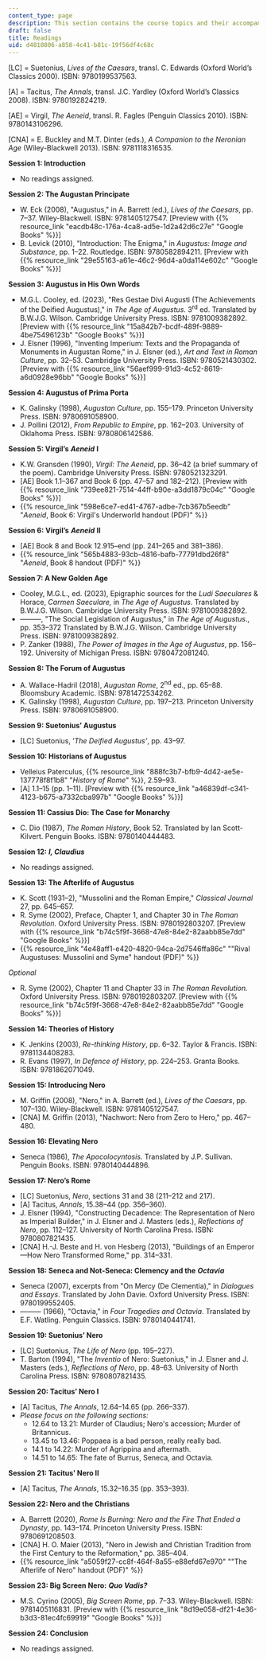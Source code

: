 ```yaml
---
content_type: page
description: This section contains the course topics and their accompanying readings.
draft: false
title: Readings
uid: d4810806-a858-4c41-b81c-19f56df4c68c
---
```

\[LC\] = Suetonius, *Lives of the Caesars*, transl. C. Edwards (Oxford World’s Classics 2000). ISBN: ‎9780199537563. 

\[A\] = Tacitus, *The Annals*, transl. J.C. Yardley (Oxford World’s Classics 2008). ISBN: ‎9780192824219. 

\[AE\] = Virgil, *The Aeneid*, transl. R. Fagles (Penguin Classics 2010). ISBN: ‎9780143106296. 

\[CNA\] = E. Buckley and M.T. Dinter (eds.), *A Companion to the Neronian Age* (Wiley-Blackwell 2013). ISBN: ‎9781118316535. 

**Session 1: Introduction**

- No readings assigned.

**Session 2: The Augustan Principate**

- W. Eck (2008), "Augustus," in A. Barrett (ed.), *Lives of the Caesars*, pp. 7–37. Wiley-Blackwell. ISBN: ‎9781405127547. \[Preview with {{% resource_link "eacdb48c-176a-4ca8-ad5e-1d2a42d6c27e" "Google Books" %}}\]
- B. Levick (2010), "Introduction: The Enigma," in *Augustus: Image and Substance*, pp. 1–22. Routledge. ISBN: ‎9780582894211. \[Preview with {{% resource_link "29e55163-a61e-46c2-96d4-a0da114e602c" "Google Books" %}}\]

**Session 3: Augustus in His Own Words**

- M.G.L. Cooley, ed. (2023), "Res Gestae Divi Augusti (The Achievements of the Deified Augustus)," in *The Age of Augustus*. 3<sup>rd</sup> ed. Translated by B.W.J.G. Wilson. Cambridge University Press. ISBN: 9781009382892. \[Preview with {{% resource_link "15a842b7-bcdf-489f-9889-4be75496123b" "Google Books" %}}\]
- J. Elsner (1996), "Inventing Imperium: Texts and the Propaganda of Monuments in Augustan Rome," in J. Elsner (ed.), *Art and Text in Roman Culture*, pp. 32–53. Cambridge University Press. ISBN: 9780521430302. \[Preview with {{% resource_link "56aef999-91d3-4c52-8619-a6d0928e96bb" "Google Books" %}}\]

**Session 4: Augustus of Prima Porta**

- K. Galinsky (1998), *Augustan Culture*, pp. 155–179. Princeton University Press. ISBN: 9780691058900. 
- J. Pollini (2012), *From Republic to Empire*, pp. 162–203. University of Oklahoma Press. ISBN: 9780806142586. 

**Session 5: Virgil’s** ***Aeneid*** **I**

- K.W. Gransden (1990), *Virgil: The Aeneid*, pp. 36–42 (a brief summary of the poem). Cambridge University Press. ISBN: 9780521323291.
- \[AE\] Book 1.1–367 and Book 6 (pp. 47–57 and 182–212). \[Preview with {{% resource_link "739ee821-7514-44ff-b90e-a3dd1879c04c" "Google Books" %}}\]
- {{% resource_link "598e6ce7-ed41-4767-adbe-7cb367b5eedb" "*Aeneid*, Book 6: Virgil's Underworld handout (PDF)" %}}

**Session 6: Virgil’s** ***Aeneid*** **II**

- \[AE\] Book 8 and Book 12.915–end (pp. 241–265 and 381–386).
- {{% resource_link "565b4883-93cb-4816-bafb-77791dbd26f8" "*Aeneid*, Book 8 handout (PDF)" %}}

**Session 7: A New Golden Age**

- Cooley, M.G.L., ed. (2023), Epigraphic sources for the *Ludi Saeculares* & Horace, *Carmen Saeculare,* in *The Age of Augustus*. Translated by B.W.J.G. Wilson. Cambridge University Press. ISBN: 9781009382892. 
- ———, "The Social Legislation of Augustus," in *The Age of Augustus*., pp. 353–372 Translated by B.W.J.G. Wilson. Cambridge University Press. ISBN: 9781009382892. 
- P. Zanker (1988), *The Power of Images in the Age of Augustus*, pp. 156–192. University of Michigan Press. ISBN: 9780472081240. 

**Session 8: The Forum of Augustus**

- A. Wallace-Hadril (2018), *Augustan Rome*, 2<sup>nd</sup> ed., pp. 65–88. Bloomsbury Academic. ISBN: ‎9781472534262. 
- K. Galinsky (1998), *Augustan Culture*, pp. 197–213. Princeton University Press. ISBN: 9780691058900. 

**Session 9: Suetonius’ Augustus**

- \[LC\] Suetonius, ‘*The Deified Augustus’*, pp. 43–97.

**Session 10: Historians of Augustus**

- Velleius Paterculus, {{% resource_link "888fc3b7-bfb9-4d42-ae5e-137778f8f1b8" "*History of Rome*" %}}, 2.59–93.
- \[A\] 1.1–15 (pp. 1–11). \[Preview with {{% resource_link "a46839df-c341-4123-b675-a7332cba997b" "Google Books" %}}\]

**Session 11: Cassius Dio: The Case for Monarchy**

- C. Dio (1987), *The* *Roman History*, Book 52. Translated by Ian Scott-Kilvert. Penguin Books. ISBN: 9780140444483. 

**Session 12:** ***I, Claudius***

- No readings assigned.

**Session 13: The Afterlife of Augustus**

- K. Scott (1931–2), "Mussolini and the Roman Empire," *Classical Journal* 27, pp. 645–657.
- R. Syme (2002), Preface, Chapter 1, and Chapter 30 in *The Roman Revolution.* Oxford University Press. ISBN: ‎9780192803207. \[Preview with {{% resource_link "b74c5f9f-3668-47e8-84e2-82aabb85e7dd" "Google Books" %}}\]
- {{% resource_link "4e48aff1-e420-4820-94ca-2d7546ffa86c" "\"Rival Augustuses: Mussolini and Syme\" handout (PDF)" %}}

*Optional*

- R. Syme (2002), Chapter 11 and Chapter 33 in *The Roman Revolution.* Oxford University Press. ISBN: ‎9780192803207. \[Preview with {{% resource_link "b74c5f9f-3668-47e8-84e2-82aabb85e7dd" "Google Books" %}}\]

**Session 14: Theories of History**

- K. Jenkins (2003), *Re-thinking History*, pp. 6–32. Taylor & Francis. ISBN: 9781134408283. 
- R. Evans (1997), *In Defence of History*, pp. 224–253. Granta Books. ISBN: 9781862071049.

**Session 15: Introducing Nero**

- M. Griffin (2008), "Nero," in A. Barrett (ed.), *Lives of the Caesars*, pp. 107–130. Wiley-Blackwell. ISBN: ‎9781405127547. 
- \[CNA\] M. Griffin (2013), "Nachwort: Nero from Zero to Hero," pp. 467–480.

**Session 16: Elevating Nero**

- Seneca (1986), *The Apocolocyntosis*. Translated by J.P. Sullivan. Penguin Books. ISBN: ‎9780140444896. 

**Session 17: Nero’s Rome**

- \[LC\] Suetonius, *Nero*, sections 31 and 38 (211–212 and 217).
- \[A\] Tacitus, *Annals*, 15.38–44 (pp. 356–360). 
- J. Elsner (1994), "Constructing Decadence: The Representation of Nero as Imperial Builder," in J. Elsner and J. Masters (eds.), *Reflections of Nero*, pp. 112–127. University of North Carolina Press. ISBN: ‎9780807821435. 
- \[CNA\] H.-J. Beste and H. von Hesberg (2013), "Buildings of an Emperor—How Nero Transformed Rome," pp. 314–331.

**Session 18: Seneca and Not-Seneca: Clemency and the** ***Octavia***

- Seneca (2007), excerpts from "On Mercy (De Clementia)," in *Dialogues and Essays*. Translated by John Davie. Oxford University Press. ISBN: ‎9780199552405. 
- ——— (1966), "Octavia," in *Four Tragedies and Octavia*. Translated by E.F. Watling. Penguin Classics. ISBN: ‎9780140441741. 

**Session 19: Suetonius’ Nero**

- \[LC\] Suetonius, *The Life of Nero* (pp. 195–227).
- T. Barton (1994), "The *Inventio* of Nero: Suetonius," in J. Elsner and J. Masters (eds.), *Reflections of Nero*, pp. 48–63. University of North Carolina Press. ISBN: ‎9780807821435.

**Session 20: Tacitus’ Nero I**

- \[A\] Tacitus, *The Annals*, 12.64–14.65 (pp. 266–337).
- *Please focus on the following sections:*
    - 12.64 to 13.21: Murder of Claudius; Nero's accession; Murder of Britannicus.
    - 13.45 to 13.46: Poppaea is a bad person, really really bad.
    - 14.1 to 14.22: Murder of Agrippina and aftermath.
    - 14.51 to 14.65: The fate of Burrus, Seneca, and Octavia.

**Session 21: Tacitus’ Nero II**

- \[A\] Tacitus, *The Annals*, 15.32–16.35 (pp. 353–393).

**Session 22: Nero and the Christians**

- A. Barrett (2020), *Rome Is Burning: Nero and the Fire That Ended a Dynasty*, pp. 143–174. Princeton University Press. ISBN: 9780691208503.
- \[CNA\] H. O. Maier (2013), "Nero in Jewish and Christian Tradition from the First Century to the Reformation," pp. 385–404.
- {{% resource_link "a5059f27-cc8f-464f-8a55-e88efd67e970" "\"The Afterlife of Nero\" handout (PDF)" %}}

**Session 23: Big Screen Nero:** ***Quo Vadis?***

- M.S. Cyrino (2005), *Big Screen Rome*, pp. 7–33. Wiley-Blackwell. ISBN: ‎9781405116831. \[Preview with {{% resource_link "8d19e058-df21-4e36-b3d3-81ec4fc69919" "Google Books" %}}\]

**Session 24: Conclusion**

- No readings assigned.
